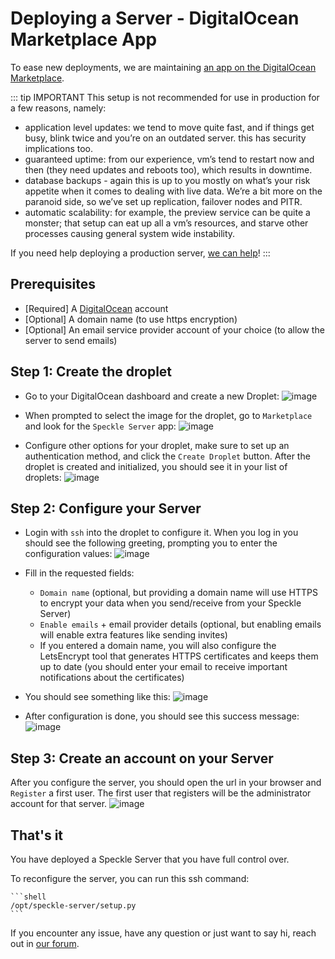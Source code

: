 # Deploying a Server - DigitalOcean Marketplace App

To ease new deployments, we are maintaining [an app on the DigitalOcean Marketplace](https://marketplace.digitalocean.com/apps/speckle-server?refcode=947a2b5d7dc1).

::: tip IMPORTANT
This setup is not recommended for use in production for a few reasons, namely:

- application level updates: we tend to move quite fast, and if things get busy, blink twice and you’re on an outdated server. this has security implications too.
- guaranteed uptime: from our experience, vm’s tend to restart now and then (they need updates and reboots too), which results in downtime.
- database backups - again this is up to you mostly on what’s your risk appetite when it comes to dealing with live data. We’re a bit more on the paranoid side, so we’ve set up replication, failover nodes and PITR.
- automatic scalability: for example, the preview service can be quite a monster; that setup can eat up all a vm’s resources, and starve other processes causing general system wide instability.

If you need help deploying a production server, [we can help](https://speckle.systems/getstarted/)!
:::

## Prerequisites

- [Required] A [DigitalOcean](https://www.digitalocean.com/) account
- [Optional] A domain name (to use https encryption)
- [Optional] An email service provider account of your choice (to allow the server to send emails)

## Step 1: Create the droplet

- Go to your DigitalOcean dashboard and create a new Droplet:
![image](./img/oneclick/01_create_droplet.png)

- When prompted to select the image for the droplet, go to `Marketplace` and look for the `Speckle Server` app:
![image](./img/oneclick/02_speckle_marketplace.png)

- Configure other options for your droplet, make sure to set up an authentication method, and click the `Create Droplet` button. After the droplet is created and initialized, you should see it in your list of droplets:
![image](./img/oneclick/03_droplet_ready.png)

## Step 2: Configure your Server

- Login with `ssh` into the droplet to configure it. When you log in you should see the following greeting, prompting you to enter the configuration values:
![image](./img/oneclick/04_ssh_login.png)

- Fill in the requested fields:
  - `Domain name` (optional, but providing a domain name will use HTTPS to encrypt your data when you send/receive from your Speckle Server)
  - `Enable emails` + email provider details (optional, but enabling emails will enable extra features like sending invites)
  - If you entered a domain name, you will also configure the LetsEncrypt tool that generates HTTPS certificates and keeps them up to date (you should enter your email to receive important notifications about the certificates)

- You should see something like this:
![image](./img/oneclick/05_configure.png)

- After configuration is done, you should see this success message:
![image](./img/oneclick/06_configuration_done.png)

## Step 3: Create an account on your Server

After you configure the server, you should open the url in your browser and `Register` a first user. The first user that registers will be the administrator account for that server.
![image](./img/oneclick/07_register.png)

## That's it

You have deployed a Speckle Server that you have full control over.

To reconfigure the server, you can run this ssh command:

    ```shell
    /opt/speckle-server/setup.py
    ```

If you encounter any issue, have any question or just want to say hi, reach out in [our forum](https://speckle.community/).

